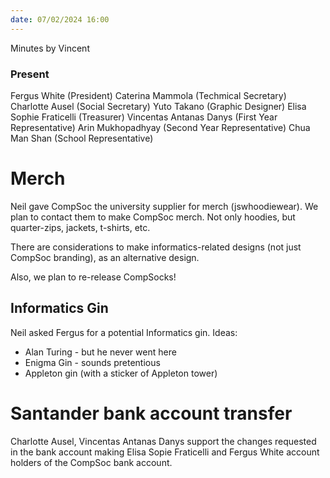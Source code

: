 ```yaml
---
date: 07/02/2024 16:00
---
```


Minutes by Vincent

### Present

Fergus White (President)
Caterina Mammola (Techmical Secretary)
Charlotte Ausel (Social Secretary)
Yuto Takano (Graphic Designer)
Elisa Sophie Fraticelli (Treasurer)
Vincentas Antanas Danys (First Year Representative)
Arin Mukhopadhyay (Second Year Representative)
Chua Man Shan (School Representative)

# Merch

Neil gave CompSoc the university supplier for merch (jswhoodiewear). We plan to contact them to make CompSoc merch. Not only hoodies, but quarter-zips, jackets, t-shirts, etc.

There are considerations to make informatics-related designs (not just CompSoc branding), as an alternative design.

Also, we plan to re-release CompSocks!

## Informatics Gin

Neil asked Fergus for a potential Informatics gin.
Ideas:

- Alan Turing - but he never went here
- Enigma Gin - sounds pretentious
- Appleton gin (with a sticker of Appleton tower)

# Santander bank account transfer

Charlotte Ausel, Vincentas Antanas Danys support the changes requested in the bank account making Elisa Sopie Fraticelli and Fergus White account holders of the CompSoc bank account.
